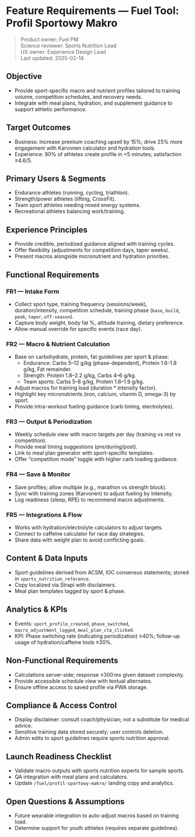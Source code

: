 # Feature Requirements — Fuel Tool: Profil Sportowy Makro

> Product owner: Fuel PM  
> Science reviewer: Sports Nutrition Lead  
> UX owner: Experience Design Lead  
> Last updated: 2025-02-14

## Objective
- Provide sport-specific macro and nutrient profiles tailored to training volume, competition schedules, and recovery needs.
- Integrate with meal plans, hydration, and supplement guidance to support athletic performance.

## Target Outcomes
- Business: Increase premium coaching upsell by 15%; drive 25% more engagement with Karvonen calculator and hydration tools.
- Experience: 90% of athletes create profile in <5 minutes; satisfaction ≥4.6/5.

## Primary Users & Segments
- Endurance athletes (running, cycling, triathlon).
- Strength/power athletes (lifting, CrossFit).
- Team sport athletes needing mixed energy systems.
- Recreational athletes balancing work/training.

## Experience Principles
- Provide credible, periodized guidance aligned with training cycles.
- Offer flexibility (adjustments for competition days, taper weeks).
- Present macros alongside micronutrient and hydration priorities.

## Functional Requirements

### FR1 — Intake Form
- Collect sport type, training frequency (sessions/week), duration/intensity, competition schedule, training phase (`base`, `build`, `peak`, `taper`, `off-season`).
- Capture body weight, body fat %, altitude training, dietary preference.
- Allow manual override for specific events (race day).

### FR2 — Macro & Nutrient Calculation
- Base on carbohydrate, protein, fat guidelines per sport & phase:
    - Endurance: Carbs 5–12 g/kg (phase-dependent), Protein 1.6–1.8 g/kg, Fat remainder.
    - Strength: Protein 1.8–2.2 g/kg, Carbs 4–6 g/kg.
    - Team sports: Carbs 5–8 g/kg, Protein 1.6–1.9 g/kg.
- Adjust macros for training load (duration * intensity factor).
- Highlight key micronutrients (iron, calcium, vitamin D, omega-3) by sport.
- Provide intra-workout fueling guidance (carb timing, electrolytes).

### FR3 — Output & Periodization
- Weekly schedule view with macro targets per day (training vs rest vs competition).
- Provide meal timing suggestions (pre/during/post).
- Link to meal plan generator with sport-specific templates.
- Offer “competition mode” toggle with higher carb loading guidance.

### FR4 — Save & Monitor
- Save profiles; allow multiple (e.g., marathon vs strength block).
- Sync with training zones (Karvonen) to adjust fueling by intensity.
- Log readiness (sleep, RPE) to recommend macro adjustments.

### FR5 — Integrations & Flow
- Works with hydration/electrolyte calculators to adjust targets.
- Connect to caffeine calculator for race day strategies.
- Share data with weight plan to avoid conflicting goals.

## Content & Data Inputs
- Sport guidelines derived from ACSM, IOC consensus statements; stored in `sports_nutrition_reference`.
- Copy localized via Strapi with disclaimers.
- Meal plan templates tagged by sport & phase.

## Analytics & KPIs
- Events: `sport_profile_created`, `phase_switched`, `macro_adjustment_logged`, `meal_plan_cta_clicked`.
- KPI: Phase switching rate (indicating periodization) ≥40%; follow-up usage of hydration/caffeine tools ≥30%.

## Non-Functional Requirements
- Calculations server-side; response ≤300 ms given dataset complexity.
- Provide accessible schedule view with textual alternates.
- Ensure offline access to saved profile via PWA storage.

## Compliance & Access Control
- Display disclaimer: consult coach/physician; not a substitute for medical advice.
- Sensitive training data stored securely; user controls deletion.
- Admin edits to sport guidelines require sports nutrition approval.

## Launch Readiness Checklist
- Validate macro outputs with sports nutrition experts for sample sports.
- QA integration with meal plans and calculators.
- Update `/fuel/profil-sportowy-makro/` landing copy and analytics.

## Open Questions & Assumptions
- Future wearable integration to auto-adjust macros based on training load.
- Determine support for youth athletes (requires separate guidelines).

